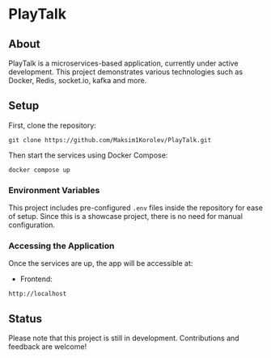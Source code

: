 # PlayTalk

## About

PlayTalk is a microservices-based application, currently under active development. This project demonstrates various technologies such as Docker, Redis, socket.io, kafka and more.

## Setup

First, clone the repository:

```
git clone https://github.com/Maksim1Korolev/PlayTalk.git
```

Then start the services using Docker Compose:

```
docker compose up
```

### Environment Variables

This project includes pre-configured `.env` files inside the repository for ease of setup. Since this is a showcase project, there is no need for manual configuration.

### Accessing the Application

Once the services are up, the app will be accessible at:

- Frontend:

```
http://localhost
```

## Status

Please note that this project is still in development. Contributions and feedback are welcome!

